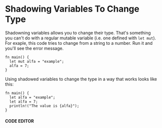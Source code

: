 # Shadowing Variables To Change Type

Shadowning variables allows you to
change their type. That's something you can't
do with a regular mutable variable (i.e. one
defined with `let mut`). For exaple, this code
tries to change from a string to a number.
Run it and you'll see the error message.

```rust,EXAMPLE1
fn main() {
  let mut alfa = "example";
  alfa = 7;
}
```

Using shadowed variables to change the type
in a way that works looks like this:

```rust, noplayground
fn main() {
  let alfa = "example";
  let alfa = 7;
  println!("The value is {alfa}");
}
```

#### CODE EDITOR

```rust,editable,CODE1

```
